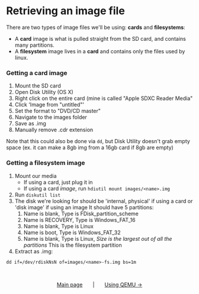 # Retrieving an image file
There are two types of image files we'll be using: **cards** and **filesystems**:
* A **card** image is what is pulled straight from the SD card, and contains many partitions.
* A **filesystem** image lives in a **card** and contains only the files used by linux.

### Getting a **card** image
1. Mount the SD card
2. Open Disk Utility (OS X)
3. Right click on the entire card (mine is called "Apple SDXC Reader Media"
4. Click 'Image from "untitled"'
5. Set the format to "DVD/CD master"
6. Navigate to the images folder
7. Save as .img
8. Manually remove .cdr extension

Note that this could also be done via `dd`, but Disk Utility doesn't grab empty space
(ex. it can make a 8gb img from a 16gb card if 8gb are empty)

### Getting a **filesystem** image
1. Mount our media
    * If using a card, just plug it in
    * If using a card *image*, run `hdiutil mount images/<name>.img`
2. Run `diskutil list`
3. The disk we're looking for should be 'internal, physical' if using a card or 'disk image' if using an image
   It should have 5 partitions:
    1. Name is blank, Type is FDisk_partition_scheme
    2. Name is RECOVERY, Type is Windows_FAT_16
    3. Name is blank, Type is Linux
    4. Name is boot, Type is Windows_FAT_32
    5. Name is blank, Type is Linux, *Size is the largest out of all the partitions*
       This is the filesystem partition
4. Extract as .img:

```
dd if=/dev/rdiskNsN of=images/<name>-fs.img bs=1m
```

&nbsp;

<p align="center">
	<a href="readme.md">Main page</a> &nbsp; &nbsp; &nbsp; | &nbsp; &nbsp; &nbsp; 
	<a href="2-using-qemu.md">Using QEMU &rarr;</a>
</p>